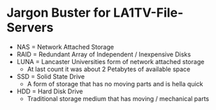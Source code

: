 # Jargon Buster for LA1TV-File-Servers
- NAS = Network Attached Storage
- RAID = Redundant Array of Independent / Inexpensive Disks
- LUNA = Lancaster Universities form of network attached storage
    - At last count it was about 2 Petabytes of available space
- SSD = Solid State Drive
    - A form of storage that has no moving parts and is hella quick
- HDD = Hard Disk Drive
    - Traditional storage medium that has moving / mechanical parts